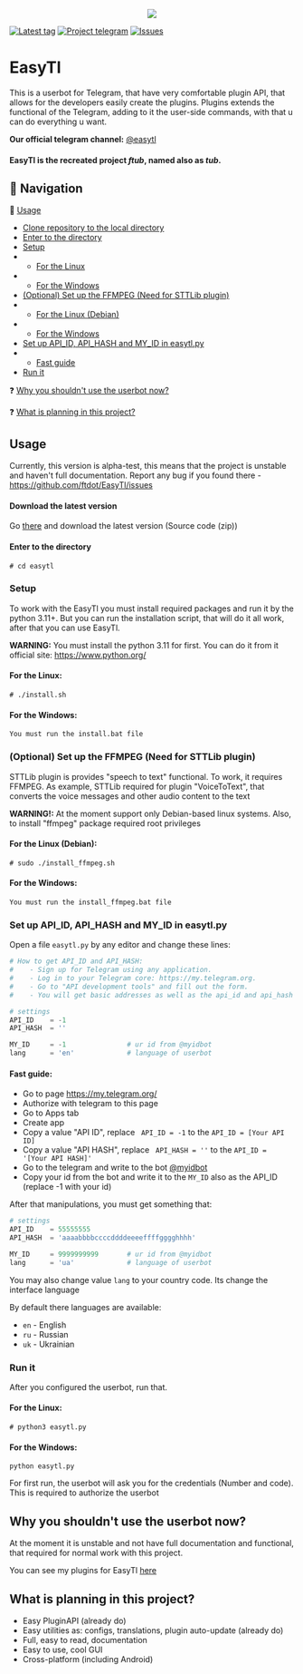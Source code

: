 <p align="center">
  <img src="https://github.com/ftdot/ftdot/raw/main/imgs/easytl_banner_nb-new.png" />
</p>

[![Latest tag](https://img.shields.io/github/v/tag/ftdot/EasyTl?label=LATEST%20TAG&style=for-the-badge)](https://github.com/ftdot/EasyTl/tags)
[![Project telegram](https://badgen.net/badge/icon/telegram?icon=telegram&label=EASYTL&style=for-the-badge&scale=1.4)](https://t.me/easytl)
[![Issues](https://img.shields.io/github/issues/ftdot/EasyTl?style=for-the-badge)](https://github.com/ftdot/EasyTl/issues)

# EasyTl
This is a userbot for Telegram, that have very comfortable plugin API, that allows for the developers easily create the plugins. 
Plugins extends the functional of the Telegram, adding to it the user-side commands, with that u can do everything u want.

**Our official telegram channel:** [@easytl](https://t.me/easytl)

#### EasyTl is the recreated project _ftub_, named also as _tub_.

## 📘 Navigation
📖 [Usage](#usage)
- [Clone repository to the local directory](#clone-repository-to-the-local-directory)
- [Enter to the directory](#enter-to-the-directory)
- [Setup](#setup)
- - [For the Linux](#for-the-linux)
- - [For the Windows](#for-the-windows)
- [(Optional) Set up the FFMPEG (Need for STTLib plugin)](#optional-set-up-the-ffmpeg-need-for-sttlib-plugin)
- - [For the Linux (Debian)](#for-the-linux-debian)
- - [For the Windows](#for-the-windows-1)
- [Set up API_ID, API_HASH and MY_ID in easytl.py](#set-up-api_id-api_hash-and-my_id-in-easytlpy)
- - [Fast guide](#fast-guide)
- [Run it](#run-it)

❓ <a href="https://github.com/ftdot/EasyTl/README.md#why-you-shouldnt-use-the-userbot-now">Why you shouldn't use the userbot now?</a>

❓ <a href="https://github.com/ftdot/EasyTl/README.md#what-is-planning-in-this-project">What is planning in this project?</a>

## Usage
Currently, this version is alpha-test, this means that the project is unstable and haven't full documentation.
Report any bug if you found there - https://github.com/ftdot/EasyTl/issues

#### Download the latest version
Go [there](https://github.com/ftdot/EasyTl/tags) and download the latest version (Source code (zip))


#### Enter to the directory
    # cd easytl

### Setup 
To work with the EasyTl you must install required packages and run it by the python 3.11+.
But you can run the installation script, that will do it all work, after that you can use EasyTl.

**WARNING:** You must install the python 3.11 for first. You can do it from it official site: https://www.python.org/

#### For the Linux:

    # ./install.sh

#### For the Windows:

    You must run the install.bat file

### (Optional) Set up the FFMPEG (Need for STTLib plugin)
STTLib plugin is provides "speech to text" functional. To work, it requires FFMPEG.
As example, STTLib required for plugin "VoiceToText", that converts the voice messages and other audio content to the text

**WARNING!:** At the moment support only Debian-based linux systems. Also, to install "ffmpeg" package required root privileges

#### For the Linux (Debian):

    # sudo ./install_ffmpeg.sh

#### For the Windows:

    You must run the install_ffmpeg.bat file

### Set up API_ID, API_HASH and MY_ID in easytl.py
Open a file ``easytl.py`` by any editor and change these lines:
```python
# How to get API_ID and API_HASH:
#    - Sign up for Telegram using any application.
#    - Log in to your Telegram core: https://my.telegram.org.
#    - Go to "API development tools" and fill out the form.
#    - You will get basic addresses as well as the api_id and api_hash parameters

# settings
API_ID    = -1
API_HASH  = ''

MY_ID     = -1               # ur id from @myidbot
lang      = 'en'             # language of userbot
```

#### Fast guide:
* Go to page https://my.telegram.org/
* Authorize with telegram to this page
* Go to Apps tab
* Create app
* Copy a value "API ID", replace `` API_ID = -1`` to the ``API_ID = [Your API ID]``
* Copy a value "API HASH", replace `` API_HASH = ''`` to the ``API_ID = '[Your API HASH]'``
* Go to the telegram and write to the bot [@myidbot](https://t.me/myidbot)
* Copy your id from the bot and write it to the ``MY_ID`` also as the API_ID (replace -1 with your id)

After that manipulations, you must get something that:
```python
# settings
API_ID    = 55555555
API_HASH  = 'aaaabbbbccccddddeeeeffffgggghhhh'

MY_ID     = 9999999999       # ur id from @myidbot
lang      = 'ua'             # language of userbot
```
You may also change value ``lang`` to your country code. Its change the interface language

By default there languages are available:
* ``en`` - English
* ``ru`` - Russian
* ``uk`` - Ukrainian

### Run it
After you configured the userbot, run that.


#### For the Linux:
```
# python3 easytl.py
```

#### For the Windows:
```
python easytl.py
```

For first run, the userbot will ask you for the credentials (Number and code). This is required to authorize the userbot

## Why you shouldn't use the userbot now?
At the moment it is unstable and not have full documentation and functional, that required for normal work with this project.

You can see my plugins for EasyTl [here](https://github.com/ftdot/easytl-content/tree/main/plugins)

## What is planning in this project?
* Easy PluginAPI (already do)
* Easy utilities as: configs, translations, plugin auto-update (already do)
* Full, easy to read, documentation
* Easy to use, cool GUI
* Cross-platform (including Android)

